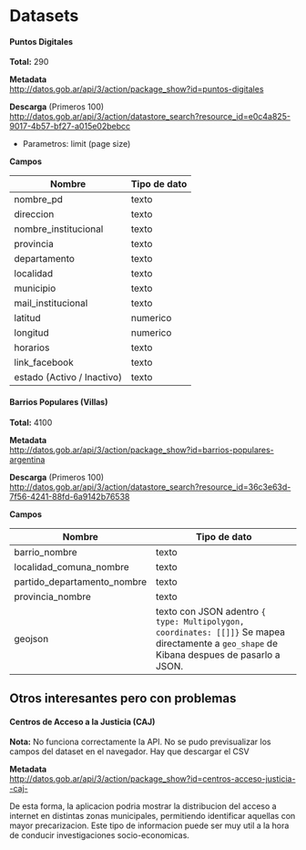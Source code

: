 # Datasets

#### Puntos Digitales
**Total:** 290

**Metadata** <br>
http://datos.gob.ar/api/3/action/package_show?id=puntos-digitales

**Descarga** (Primeros 100)<br>
http://datos.gob.ar/api/3/action/datastore_search?resource_id=e0c4a825-9017-4b57-bf27-a015e02bebcc

- Parametros: limit (page size)

**Campos**

Nombre                       | Tipo de dato
-----------------------------|-----------------------
nombre_pd                    | texto
direccion                    | texto
nombre_institucional         | texto
provincia                    | texto
departamento                 | texto
localidad                    | texto
municipio                    | texto
mail_institucional           | texto
latitud                      | numerico
longitud                     | numerico
horarios                     | texto
link_facebook                | texto
estado (Activo / Inactivo)   | texto

#### Barrios Populares (Villas)
**Total:** 4100

**Metadata** <br>
http://datos.gob.ar/api/3/action/package_show?id=barrios-populares-argentina

**Descarga** (Primeros 100)<br>
http://datos.gob.ar/api/3/action/datastore_search?resource_id=36c3e63d-7f56-4241-88fd-6a9142b76538

**Campos**

Nombre                       | Tipo de dato
-----------------------------|-----------------------
 barrio_nombre               | texto
 localidad_comuna_nombre     | texto
 partido_departamento_nombre | texto
 provincia_nombre            | texto
 geojson                     | texto con JSON adentro ```{ type: Multipolygon, coordinates: [[]]}``` Se mapea directamente a `geo_shape` de Kibana despues de pasarlo a JSON.


## Otros interesantes pero con problemas

 #### Centros de Acceso a la Justicia (CAJ)
 **Nota:** No funciona correctamente la API. No se pudo previsualizar los campos del dataset en el navegador. Hay que descargar el CSV

 **Metadata** <br>
 http://datos.gob.ar/api/3/action/package_show?id=centros-acceso-justicia--caj-


 De esta forma, la aplicacion podria mostrar la distribucion del acceso a internet en distintas zonas municipales, permitiendo identificar aquellas con mayor precarizacion. Este tipo de informacion puede ser muy util a la hora de conducir investigaciones socio-economicas.
